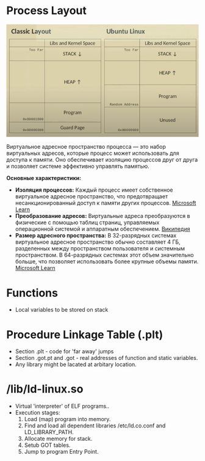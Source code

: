 # Process Layout

![1734447875686](images/memory/1734447875686.png)

Виртуальное адресное пространство процесса — это набор виртуальных адресов, которые процесс может использовать для доступа к памяти. Оно обеспечивает изоляцию процессов друг от друга и позволяет системе эффективно управлять памятью.

**Основные характеристики:**

* **Изоляция процессов:** Каждый процесс имеет собственное виртуальное адресное пространство, что предотвращает несанкционированный доступ к памяти других процессов.
  [Microsoft Learn](https://learn.microsoft.com/ru-ru/windows-hardware/drivers/gettingstarted/virtual-address-spaces?utm_source=chatgpt.com)
* **Преобразование адресов:** Виртуальные адреса преобразуются в физические с помощью таблиц страниц, управляемых операционной системой и аппаратным обеспечением.
  [Википедия](https://ru.wikipedia.org/wiki/%D0%92%D0%B8%D1%80%D1%82%D1%83%D0%B0%D0%BB%D1%8C%D0%BD%D0%B0%D1%8F_%D0%BF%D0%B0%D0%BC%D1%8F%D1%82%D1%8C?utm_source=chatgpt.com)
* **Размер адресного пространства:** В 32-разрядных системах виртуальное адресное пространство обычно составляет 4 ГБ, разделенных между пространством пользователя и системным пространством. В 64-разрядных системах этот объем значительно больше, что позволяет использовать более крупные объемы памяти.
  [Microsoft Learn](https://learn.microsoft.com/ru-ru/windows-hardware/drivers/gettingstarted/virtual-address-spaces?utm_source=chatgpt.com)

# Functions

* Local variables to be stored on stack

# Procedure Linkage Table (.plt)

* Section .plt - code for 'far away' jumps
* Section .got.pt and .got - real addresses of function and static variables.
* Any library might be lacated at arbitary location.

# /lib/ld-linux.so

* Virtual 'interpreter' of ELF programs..
* Execution stages:
  1. Load (map) program into memory.
  2. Find and load all dependent libraries /etc/ld.co.conf and LD_LIBRARY_PATH.
  3. Allocate memory for stack.
  4. Setub GOT tables.
  5. Jump to program Entry Point.
